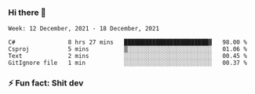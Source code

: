 ### Hi there 👋
<!--START_SECTION:waka-->
```text
Week: 12 December, 2021 - 18 December, 2021

C#               8 hrs 27 mins   ████████████████████████▓   98.00 % 
Csproj           5 mins          ▒░░░░░░░░░░░░░░░░░░░░░░░░   01.06 % 
Text             2 mins          ░░░░░░░░░░░░░░░░░░░░░░░░░   00.45 % 
GitIgnore file   1 min           ░░░░░░░░░░░░░░░░░░░░░░░░░   00.37 % 
```
<!--END_SECTION:waka-->
<!--
**TG4LAaron/TG4LAaron** is a ✨ _special_ ✨ repository because its `README.md` (this file) appears on your GitHub profile.

Here are some ideas to get you started:

- 🔭 I’m currently working on ...
- 🌱 I’m currently learning ...
- 👯 I’m looking to collaborate on ...
- 🤔 I’m looking for help with ...
- 💬 Ask me about ...
- 📫 How to reach me: ...
- 😄 Pronouns: ...
- ⚡ Fun fact: ...
-->
### ⚡ Fun fact: Shit dev
